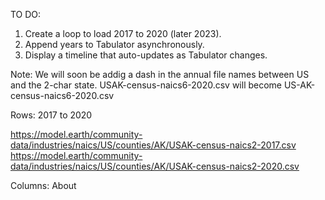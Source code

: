 TO DO:

1. Create a loop to load 2017 to 2020 (later 2023).
2. Append years to Tabulator asynchronously.
3. Display a timeline that auto-updates as Tabulator changes.

Note: We will soon be addig a dash in the annual file names between US and the 2-char state.
USAK-census-naics6-2020.csv will become US-AK-census-naics6-2020.csv


Rows: 2017 to 2020

https://model.earth/community-data/industries/naics/US/counties/AK/USAK-census-naics2-2017.csv
https://model.earth/community-data/industries/naics/US/counties/AK/USAK-census-naics2-2020.csv



Columns: About 
